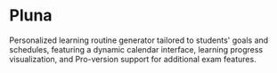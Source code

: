 # Pluna
Personalized learning routine generator tailored to students' goals and schedules, featuring a dynamic calendar interface, learning progress visualization, and Pro-version support for additional exam features.
